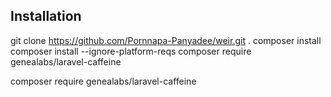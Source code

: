 
## Installation

git clone https://github.com/Pornnapa-Panyadee/weir.git .
composer install
composer install --ignore-platform-reqs
composer require genealabs/laravel-caffeine

composer require genealabs/laravel-caffeine

